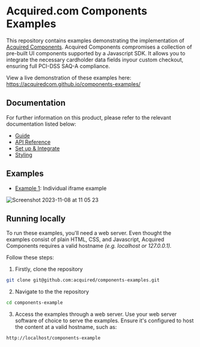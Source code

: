 # Acquired.com Components Examples

This repository contains examples demonstrating the implementation of [Acquired Components](https://docs.acquired.com/docs/components). Acquired Components compromises a collection of pre-built UI components supported by a Javascript SDK. It allows you to integrate the necessary cardholder data fields inyour custom checkout, ensuring full PCI-DSS SAQ-A compliance.

View a live demonstration of these examples here: https://acquiredcom.github.io/components-examples/

## Documentation

For further information on this product, please refer to the relevant documentation listed below:

- [Guide](https://docs.acquired.com/docs/components)
- [API Reference](https://docs.acquired.com/reference/create-session-id)
- [Set up & Integrate](https://docs.acquired.com/docs/set-up-and-integrate-components)
- [Styling](https://docs.acquired.com/docs/styling-components)

## Examples

- [Example 1](./example-1/): Individual iframe example

![Screenshot 2023-11-08 at 11 05 23](https://github.com/acquiredcom/components-examples/assets/149580745/1c88e219-f47c-450a-9f56-1d4cf6ff7812)

## Running locally

To run these examples, you'll need a web server. Even thought the examples consist of plain HTML, CSS, and Javascript, Acquired Components requires a valid hostname _(e.g. localhost or 127.0.0.1)._

Follow these steps:

1. Firstly, clone the repository

```bash
git clone git@github.com:acquired/components-examples.git
```

2. Navigate to the the repository

```bash
cd components-example
```

3. Access the examples through a web server. Use your web server software of choice to serve the examples. Ensure it's configured to host the content at a valid hostname, such as:

```bash
http://localhost/components-example
```
